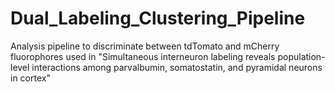 # Dual_Labeling_Clustering_Pipeline

Analysis pipeline to discriminate between tdTomato and mCherry fluorophores
used in "Simultaneous interneuron labeling reveals population-level 
interactions among parvalbumin, somatostatin, and pyramidal neurons in 
cortex" 

